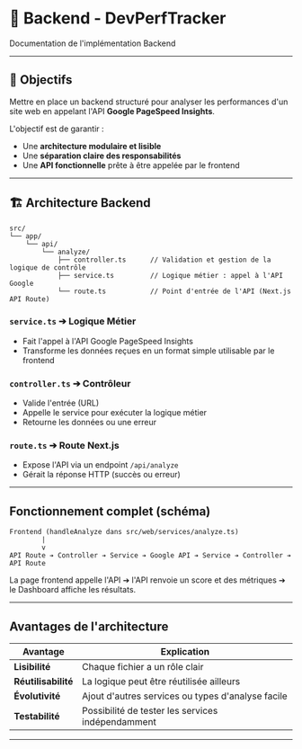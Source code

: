 # 📄 Backend - DevPerfTracker

Documentation de l'implémentation Backend

---

## 🎯 Objectifs

Mettre en place un backend structuré pour analyser les performances d'un site web en appelant l'API **Google PageSpeed Insights**.

L'objectif est de garantir :
- Une **architecture modulaire et lisible**
- Une **séparation claire des responsabilités**
- Une **API fonctionnelle** prête à être appelée par le frontend

---

## 🏗 Architecture Backend

```
src/
└── app/
    └── api/
        └── analyze/
            ├── controller.ts      // Validation et gestion de la logique de contrôle
            ├── service.ts         // Logique métier : appel à l'API Google
            └── route.ts           // Point d'entrée de l'API (Next.js API Route)
```

### `service.ts` ➔ Logique Métier
- Fait l'appel à l'API Google PageSpeed Insights
- Transforme les données reçues en un format simple utilisable par le frontend

### `controller.ts` ➔ Contrôleur
- Valide l'entrée (URL)
- Appelle le service pour exécuter la logique métier
- Retourne les données ou une erreur

### `route.ts` ➔ Route Next.js
- Expose l'API via un endpoint `/api/analyze`
- Gérait la réponse HTTP (succès ou erreur)

---

## Fonctionnement complet (schéma)

```
Frontend (handleAnalyze dans src/web/services/analyze.ts)
        |
        v
API Route ➔ Controller ➔ Service ➔ Google API ➔ Service ➔ Controller ➔ API Route
```

La page frontend appelle l'API ➔ l'API renvoie un score et des métriques ➔ le Dashboard affiche les résultats.

---

## Avantages de l'architecture

| Avantage                             | Explication                                           |
|--------------------------------------|------------------------------------------------------|
| **Lisibilité**                       | Chaque fichier a un rôle clair                        |
| **Réutilisabilité**                  | La logique peut être réutilisée ailleurs              |
| **Évolutivité**                      | Ajout d'autres services ou types d'analyse facile     |
| **Testabilité**                      | Possibilité de tester les services indépendamment     |

---

